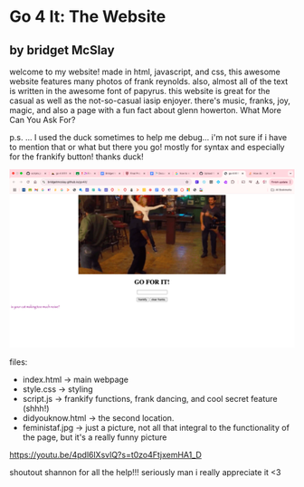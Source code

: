 # Go 4 It: The Website
## by bridget McSlay

welcome to my website! made in html, javascript, and css, this awesome website features many photos of frank reynolds. also, almost all of the text is written in the awesome font of papyrus. this website is great for the casual as well as the not-so-casual iasip enjoyer. there's music, franks, joy, magic, and also a page with a fun fact about glenn howerton. What More Can You Ask For? 

p.s. ... I used the duck sometimes to help me debug... i'm not sure if i have to mention that or what but there you go! mostly for syntax and especially for the frankify button! thanks duck! 

![my cool website](websitescreenshot.png "the website the myth the legend")

files:
- index.html → main webpage  
- style.css → styling  
- script.js → frankify functions, frank dancing, and cool secret feature (shhh!)  
- didyouknow.html → the second location. 
- feministaf.jpg → just a picture, not all that integral to the functionality of the page, but it's a really funny picture

https://youtu.be/4pdl6lXsvlQ?s=t0zo4FtjxemHA1_D

shoutout shannon for all the help!!! seriously man i really appreciate it <3
